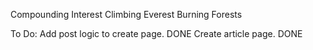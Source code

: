 Compounding Interest
Climbing Everest
Burning Forests

To Do:
  Add post logic to create page. DONE
  Create article page. DONE